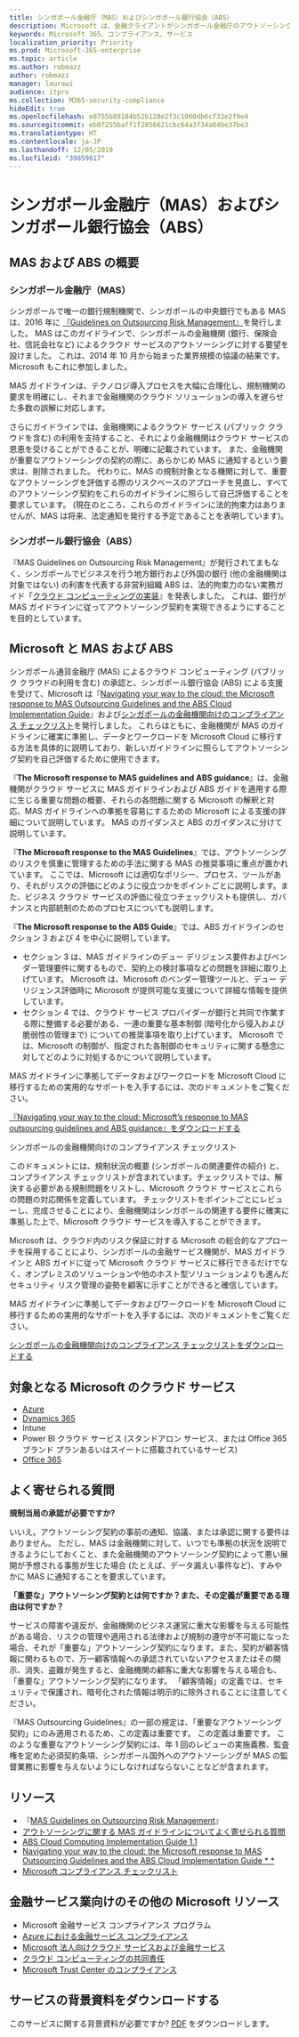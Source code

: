 ```yaml
---
title: シンガポール金融庁（MAS）およびシンガポール銀行協会（ABS）
description: Microsoft は、金融クライアントがシンガポール金融庁のアウトソーシング ガイドラインを遵守し、シンガポール銀行協会のガイダンスを適用するのを支援しています。
keywords: Microsoft 365、コンプライアンス、サービス
localization_priority: Priority
ms.prod: Microsoft-365-enterprise
ms.topic: article
ms.author: robmazz
author: robmazz
manager: laurawi
audience: itpro
ms.collection: M365-security-compliance
hideEdit: true
ms.openlocfilehash: e8755b89184b52b128e2f3c1060db6cf32e2f9e4
ms.sourcegitcommit: eb0f255baff1f2856621cbc64a3f34a04be37be3
ms.translationtype: HT
ms.contentlocale: ja-JP
ms.lasthandoff: 12/05/2019
ms.locfileid: "39859617"
---
```

# <a name="monetary-authority-of-singapore-mas-and-association-of-banks-in-singapore-abs"></a>シンガポール金融庁（MAS）およびシンガポール銀行協会（ABS）

## <a name="mas-and-abs-overview"></a>MAS および ABS の概要

### <a name="monetary-authority-of-singapore-mas"></a>シンガポール金融庁（MAS）

シンガポールで唯一の銀行規制機関で、シンガポールの中央銀行でもある MAS は、2016 年に [『Guidelines on Outsourcing Risk Management』](https://www.mas.gov.sg/~/media/MAS/Regulations%20and%20Financial%20Stability/Regulatory%20and%20Supervisory%20Framework/Risk%20Management/Outsourcing%20Guidelines_Jul%202016.pdf)を発行しました。 MAS はこのガイドラインで、シンガポールの金融機関 (銀行、保険会社、信託会社など) によるクラウド サービスのアウトソーシングに対する要望を設けました。 これは、2014 年 10 月から始まった業界規模の協議の結果です。Microsoft もこれに参加しました。

MAS ガイドラインは、テクノロジ導入プロセスを大幅に合理化し、規制機関の要求を明確にし、それまで金融機関のクラウド ソリューションの導入を遅らせた多数の誤解に対応します。

さらにガイドラインでは、金融機関によるクラウド サービス (パブリック クラウドを含む) の利用を支持すること、それにより金融機関はクラウド サービスの恩恵を受けることができることが、明確に記載されています。 また、金融機関が重要なアウトソーシングの契約の際に、あらかじめ MAS に通知するという要求は、削除されました。 代わりに、MAS の規制対象となる機関に対して、重要なアウトソーシングを評価する際のリスクベースのアプローチを見直し、すべてのアウトソーシング契約をこれらのガイドラインに照らして自己評価することを要求しています。 (現在のところ、これらのガイドラインに法的拘束力はありませんが、MAS は将来、法定通知を発行する予定であることを表明しています)。

### <a name="association-of-banks-in-singapore-abs"></a>シンガポール銀行協会（ABS）

『MAS Guidelines on Outsourcing Risk Management』が発行されてまもなく、シンガポールでビジネスを行う地方銀行および外国の銀行 (他の金融機関は対象ではない) の利害を代表する非営利組織 ABS は、法的拘束力のない実務ガイド「[クラウド コンピューティングの実装](https://abs.org.sg/docs/library/abs-cloud-computing-implementation-guide.pdf)』を発表しました。 これは、銀行が MAS ガイドラインに従ってアウトソーシング契約を実現できるようにすることを目的としています。

## <a name="microsoft-mas-and-abs"></a>Microsoft と MAS および ABS

シンガポール通貨金融庁 (MAS) によるクラウド コンピューティング (パブリック クラウドの利用を含む) の承認と、シンガポール銀行協会 (ABS) による支援を受けて、Microsoft は『[Navigating your way to the cloud: the Microsoft response to MAS Outsourcing Guidelines and the ABS Cloud Implementation Guide](https://download.microsoft.com/download/3/E/8/3E80AACD-86A0-478E-BF94-DDBDA5B2E8AF/Navigating%20a%20Path%20to%20the%20Cloud%20-%20Singapore.pdf)』および[シンガポールの金融機関向けのコンプライアンス チェックリスト](https://go.microsoft.com/fwlink/p/?linkid=2098993)を発行しました。 これらはともに、金融機関が MAS のガイドラインに確実に準拠し、データとワークロードを Microsoft Cloud に移行する方法を具体的に説明しており、新しいガイドラインに照らしてアウトソーシング契約を自己評価するために使用できます。

『**The Microsoft response to MAS guidelines and ABS guidance**』は、金融機関がクラウド サービスに MAS ガイドラインおよび ABS ガイドを適用する際に生じる重要な問題の概要、それらの各問題に関する Microsoft の解釈と対応、MAS ガイドラインへの準拠を容易にするための Microsoft による支援の詳細について説明しています。 MAS のガイダンスと ABS のガイダンスに分けて説明しています。

『**The Microsoft response to the MAS Guidelines**』では、アウトソーシングのリスクを慎重に管理するための手法に関する MAS の推奨事項に重点が置かれています。 ここでは、Microsoft には適切なポリシー、プロセス、ツールがあり、それがリスクの評価にどのように役立つかをポイントごとに説明します。また、ビジネス クラウド サービスの評価に役立つチェックリストも提供し、ガバナンスと内部統制のためのプロセスについても説明します。

『**The Microsoft response to the ABS Guide**』では、ABS ガイドラインのセクション 3 および 4 を中心に説明しています。

- セクション 3 は、MAS ガイドラインのデュー デリジェンス要件およびベンダー管理要件に関するもので、契約上の検討事項などの問題を詳細に取り上げています。 Microsoft は、Microsoft のベンダー管理ツールと、デュー デリジェンス評価時に Microsoft が提供可能な支援について詳細な情報を提供しています。
- セクション 4 では、クラウド サービス プロバイダーが銀行と共同で作業する際に整備する必要がある、一連の重要な基本制御 (暗号化から侵入および脆弱性の管理まで) についての推奨事項を取り上げています。 Microsoft では、Microsoft の制御が、指定された各制御のセキュリティに関する懸念に対してどのように対処するかについて説明しています。

MAS ガイドラインに準拠してデータおよびワークロードを Microsoft Cloud に移行するための実用的なサポートを入手するには、次のドキュメントをご覧ください。

[『Navigating your way to the cloud: Microsoft’s response to MAS outsourcing guidelines and ABS guidance』をダウンロードする](https://download.microsoft.com/download/3/E/8/3E80AACD-86A0-478E-BF94-DDBDA5B2E8AF/Navigating%20a%20Path%20to%20the%20Cloud%20-%20Singapore.pdf)

シンガポールの金融機関向けのコンプライアンス チェックリスト

このドキュメントには、規制状況の概要 (シンガポールの関連要件の紹介) と、コンプライアンス チェックリストが含まれています。チェックリストでは、解決する必要がある規制問題をリストし、Microsoft クラウド サービスとこれらの問題の対応関係を定義しています。 チェックリストをポイントごとにレビューし、完成させることにより、金融機関はシンガポールの関連する要件に確実に準拠した上で、Microsoft クラウド サービスを導入することができます。

Microsoft は、クラウド内のリスク保証に対する Microsoft の総合的なアプローチを採用することにより、シンガポールの金融サービス機関が、MAS ガイドラインと ABS ガイドに従って Microsoft クラウド サービスに移行できるだけでなく、オンプレミスのソリューションや他のホスト型ソリューションよりも進んだセキュリティ リスク管理の姿勢を顧客に示すことができると確信しています。

MAS ガイドラインに準拠してデータおよびワークロードを Microsoft Cloud に移行するための実用的なサポートを入手するには、次のドキュメントをご覧ください。

[シンガポールの金融機関向けのコンプライアンス チェックリストをダウンロードする](https://servicetrust.microsoft.com/ViewPage/TrustDocuments?command=Download&downloadType=Document&downloadId=37557722-d5ed-419b-9365-2762982bacbf&docTab=6d000410-c9e9-11e7-9a91-892aae8839ad_Compliance_Guides)

## <a name="microsoft-in-scope-cloud-services"></a>対象となる Microsoft のクラウド サービス

- [Azure](https://aka.ms/AzureCompliance)
- [Dynamics 365](https://aka.ms/d365-compliance-list)
- Intune
- Power BI クラウド サービス (スタンドアロン サービス、または Office 365 ブランド プランあるいはスイートに搭載されているサービス)
- [Office 365](https://aka.ms/o365-compliance-framework)

## <a name="frequently-asked-questions"></a>よく寄せられる質問

**規制当局の承認が必要ですか?**

いいえ。アウトソーシング契約の事前の通知、協議、または承認に関する要件はありません。 ただし、MAS は金融機関に対して、いつでも準拠の状況を説明できるようにしておくこと、また金融機関のアウトソーシング契約によって悪い展開が予想される事態が生じた場合 (たとえば、データ漏えい事件など)、すみやかに MAS に通知することを要求しています。

**「重要な」アウトソーシング契約とは何ですか？また、その定義が重要である理由は何ですか？**

サービスの障害や違反が、金融機関のビジネス運営に重大な影響を与える可能性がある場合、リスクの管理や適用される法律および規制の遵守が不可能になった場合、それが「重要な」アウトソーシング契約になります。また、契約が顧客情報に関わるもので、万一顧客情報への承認されていないアクセスまたはその開示、消失、盗難が発生すると、金融機関の顧客に重大な影響を与える場合も、「重要な」アウトソーシング契約になります。 「顧客情報」の定義では、セキュリティで保護され、暗号化された情報は明示的に除外されることに注意してください。

『MAS Outsourcing Guidelines』の一部の規定は、「重要なアウトソーシング契約」にのみ適用されるため、この定義は重要です。 この定義は重要です。 このような重要なアウトソーシング契約には、年 1 回のレビューの実施義務、監査権を定めた必須契約条項、シンガポール国外へのアウトソーシングが MAS の監督業務に影響を与えないようにしなければならないことなどが含まれます。

## <a name="resources"></a>リソース

- 『[MAS Guidelines on Outsourcing Risk Management](https://www.mas.gov.sg/~/media/MAS/Regulations%20and%20Financial%20Stability/Regulatory%20and%20Supervisory%20Framework/Risk%20Management/Outsourcing%20Guidelines_Jul%202016.pdf)』
- [アウトソーシングに関する MAS ガイドラインについてよく寄せられる質問](https://www.mas.gov.sg/~/media/MAS/Regulations%20and%20Financial%20Stability/Regulatory%20and%20Supervisory%20Framework/Risk%20Management/Outsourcing%20Guidelines%20Jul%202016_FAQ.pdf)
- [ABS Cloud Computing Implementation Guide 1.1](https://abs.org.sg/docs/library/abs-cloud-computing-implementation-guide.pdf)
- [Navigating your way to the cloud: the Microsoft response to MAS Outsourcing Guidelines and the ABS Cloud Implementation Guide * *](https://download.microsoft.com/download/3/E/8/3E80AACD-86A0-478E-BF94-DDBDA5B2E8AF/Navigating%20a%20Path%20to%20the%20Cloud%20-%20Singapore.pdf)
- [Microsoft コンプライアンス チェックリスト](https://servicetrust.microsoft.com/ViewPage/TrustDocuments?command=Download&downloadType=Document&downloadId=37557722-d5ed-419b-9365-2762982bacbf&docTab=6d000410-c9e9-11e7-9a91-892aae8839ad_Compliance_Guides)

## <a name="other-microsoft-resources-for-financial-services"></a>金融サービス業向けのその他の Microsoft リソース

- Microsoft 金融サービス コンプライアンス プログラム
- [Azure における金融サービス コンプライアンス](https://azure.microsoft.com/resources/videos/azurecon-2015-financial-services-compliance-in-azure/)
- [Microsoft 法人向けクラウド サービスおよび金融サービス](https://www.microsoft.com/trustcenter/cloudservices/financialservices)
- [クラウド コンピューティングの共同責任](https://aka.ms/sharedresponsibility)
- [Microsoft Trust Center のコンプライアンス](https://www.microsoft.com/trust-center/compliance/compliance-overview)

## <a name="download-the-offering-backgrounder"></a>サービスの背景資料をダウンロードする

このサービスに関する背景資料が必要ですか? [PDF](https://download.microsoft.com/download/3/A/B/3ABF29D9-FBF5-4011-A496-77ADD4EF9EE9/MAS+ABS-Singapore-Compliance.pdf) をダウンロードします。
